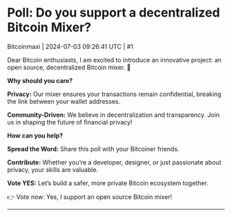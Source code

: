 # Poll: Do you support a decentralized Bitcoin Mixer?

Bitcoinmaxi | 2024-07-03 09:26:41 UTC | #1

Dear Bitcoin enthusiasts,
I am excited to introduce an innovative project: an open source, decentralized Bitcoin mixer. 🚀

**Why should you care?**

 **Privacy:** Our mixer ensures your transactions remain confidential, breaking the link between your wallet addresses.

 **Community-Driven:** We believe in decentralization and transparency. Join us in shaping the future of financial privacy!

**How can you help?**

 **Spread the Word:** Share this poll with your Bitcoiner friends.

 **Contribute:** Whether you’re a developer, designer, or just passionate about privacy, your skills are valuable.

 **Vote YES:** Let’s build a safer, more private Bitcoin ecosystem together.

👉 Vote now: Yes, I support an open source Bitcoin mixer!

-------------------------

